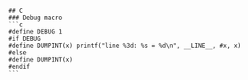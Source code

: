     
    ## C
    ### Debug macro
    ```c
    #define DEBUG 1
    #if DEBUG
    #define DUMPINT(x) printf("line %3d: %s = %d\n", __LINE__, #x, x)
    #else
    #define DUMPINT(x)
    #endif
    ```
